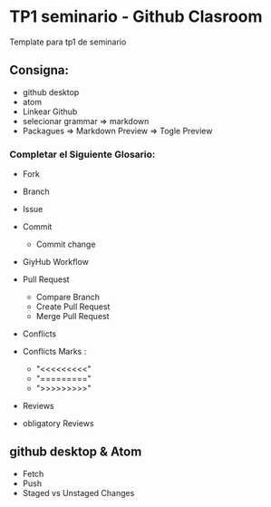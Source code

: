 # TP1 seminario - Github Clasroom
 Template para tp1 de seminario

 ## Consigna:

 * github desktop
 * atom
  * Linkear Github
  * selecionar grammar => markdown
  * Packagues => Markdown Preview => Togle Preview



 ### Completar el Siguiente Glosario:
 * Fork
 * Branch
 * Issue
 * Commit
   * Commit change
 * GiyHub Workflow
 * Pull Request
   * Compare Branch
   * Create Pull Request
   * Merge Pull Request
 * Conflicts
  * Conflicts Marks :
    * "<<<<<<<<<"
    * "========="
    * ">>>>>>>>>"

 * Reviews
  * obligatory Reviews
## github desktop & Atom
 * Fetch
 * Push
 * Staged vs Unstaged Changes
